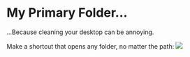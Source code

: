 # My Primary Folder...
...Because cleaning your desktop can be annoying.

Make a shortcut that opens any folder, no matter the path:
![](https://i.imgur.com/3v03pEt.gif)
